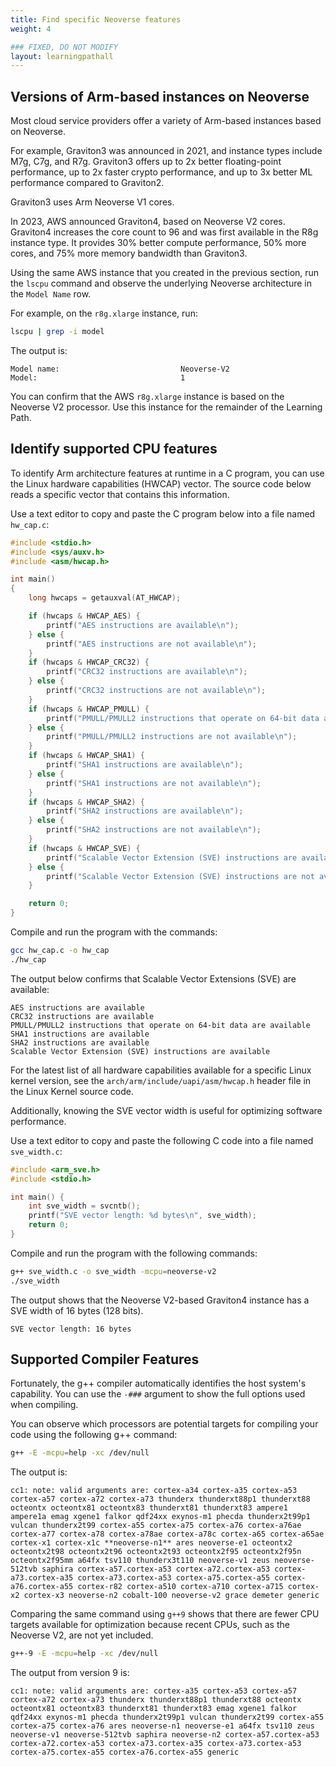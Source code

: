 ```yaml
---
title: Find specific Neoverse features
weight: 4

### FIXED, DO NOT MODIFY
layout: learningpathall
---
```


## Versions of Arm-based instances on Neoverse 

Most cloud service providers offer a variety of Arm-based instances based on Neoverse. 

For example, Graviton3 was announced in 2021, and instance types include M7g, C7g, and R7g. Graviton3 offers up to 2x better floating-point performance, up to 2x faster crypto performance, and up to 3x better ML performance compared to Graviton2. 

Graviton3 uses Arm Neoverse V1 cores. 

In 2023, AWS announced Graviton4, based on Neoverse V2 cores. Graviton4 increases the core count to 96 and was first available in the R8g instance type. It provides 30% better compute performance, 50% more cores, and 75% more memory bandwidth than Graviton3.

Using the same AWS instance that you created in the previous section, run the `lscpu` command and observe the underlying Neoverse architecture in the `Model Name` row.

For example, on the `r8g.xlarge` instance, run:

```bash
lscpu | grep -i model
```

The output is:

```output
Model name:                           Neoverse-V2
Model:                                1
```

You can confirm that the AWS `r8g.xlarge` instance is based on the Neoverse V2 processor. Use this instance for the remainder of the Learning Path.

## Identify supported CPU features

To identify Arm architecture features at runtime in a C program, you can use the Linux hardware capabilities (HWCAP) vector. The source code below reads a specific vector that contains this information.

Use a text editor to copy and paste the C program below into a file named `hw_cap.c`:

```C
#include <stdio.h>
#include <sys/auxv.h>
#include <asm/hwcap.h>

int main()
{
    long hwcaps = getauxval(AT_HWCAP);

    if (hwcaps & HWCAP_AES) {
        printf("AES instructions are available\n");
    } else {
        printf("AES instructions are not available\n");
    }
    if (hwcaps & HWCAP_CRC32) {
        printf("CRC32 instructions are available\n");
    } else {
        printf("CRC32 instructions are not available\n");
    }
    if (hwcaps & HWCAP_PMULL) {
        printf("PMULL/PMULL2 instructions that operate on 64-bit data are available\n");
    } else {
        printf("PMULL/PMULL2 instructions are not available\n");
    }
    if (hwcaps & HWCAP_SHA1) {
        printf("SHA1 instructions are available\n");
    } else {
        printf("SHA1 instructions are not available\n");
    }
    if (hwcaps & HWCAP_SHA2) {
        printf("SHA2 instructions are available\n");
    } else {
        printf("SHA2 instructions are not available\n");
    }
    if (hwcaps & HWCAP_SVE) {
        printf("Scalable Vector Extension (SVE) instructions are available\n");
    } else {
        printf("Scalable Vector Extension (SVE) instructions are not available\n");
    }

    return 0;
}

```

Compile and run the program with the commands: 

```bash
gcc hw_cap.c -o hw_cap
./hw_cap
```

The output below confirms that Scalable Vector Extensions (SVE) are available:

```output
AES instructions are available
CRC32 instructions are available
PMULL/PMULL2 instructions that operate on 64-bit data are available
SHA1 instructions are available
SHA2 instructions are available
Scalable Vector Extension (SVE) instructions are available
```

For the latest list of all hardware capabilities available for a specific Linux kernel version, see the `arch/arm/include/uapi/asm/hwcap.h` header file in the Linux Kernel source code.

Additionally, knowing the SVE vector width is useful for optimizing software performance. 

Use a text editor to copy and paste the following C code into a file named `sve_width.c`:  

```C
#include <arm_sve.h>
#include <stdio.h>

int main() {
    int sve_width = svcntb();
    printf("SVE vector length: %d bytes\n", sve_width);
    return 0;
}
```

Compile and run the program with the following commands: 

```bash
g++ sve_width.c -o sve_width -mcpu=neoverse-v2
./sve_width
```

The output shows that the Neoverse V2-based Graviton4 instance has a SVE width of 16 bytes (128 bits).

```output
SVE vector length: 16 bytes
```

## Supported Compiler Features

Fortunately, the g++ compiler automatically identifies the host system's capability. You can use the `-###` argument to show the full options used when compiling. 

You can observe which processors are potential targets for compiling your code using the following g++ command:

```bash
g++ -E -mcpu=help -xc /dev/null
```

The output is:

```output
cc1: note: valid arguments are: cortex-a34 cortex-a35 cortex-a53 cortex-a57 cortex-a72 cortex-a73 thunderx thunderxt88p1 thunderxt88 octeontx octeontx81 octeontx83 thunderxt81 thunderxt83 ampere1 ampere1a emag xgene1 falkor qdf24xx exynos-m1 phecda thunderx2t99p1 vulcan thunderx2t99 cortex-a55 cortex-a75 cortex-a76 cortex-a76ae cortex-a77 cortex-a78 cortex-a78ae cortex-a78c cortex-a65 cortex-a65ae cortex-x1 cortex-x1c **neoverse-n1** ares neoverse-e1 octeontx2 octeontx2t98 octeontx2t96 octeontx2t93 octeontx2f95 octeontx2f95n octeontx2f95mm a64fx tsv110 thunderx3t110 neoverse-v1 zeus neoverse-512tvb saphira cortex-a57.cortex-a53 cortex-a72.cortex-a53 cortex-a73.cortex-a35 cortex-a73.cortex-a53 cortex-a75.cortex-a55 cortex-a76.cortex-a55 cortex-r82 cortex-a510 cortex-a710 cortex-a715 cortex-x2 cortex-x3 neoverse-n2 cobalt-100 neoverse-v2 grace demeter generic
```

Comparing the same command using `g++9` shows that there are fewer CPU targets available for  optimization because recent CPUs, such as the Neoverse V2, are not yet included. 

```bash
g++-9 -E -mcpu=help -xc /dev/null
```

The output from version 9 is:

```output
cc1: note: valid arguments are: cortex-a35 cortex-a53 cortex-a57 cortex-a72 cortex-a73 thunderx thunderxt88p1 thunderxt88 octeontx octeontx81 octeontx83 thunderxt81 thunderxt83 emag xgene1 falkor qdf24xx exynos-m1 phecda thunderx2t99p1 vulcan thunderx2t99 cortex-a55 cortex-a75 cortex-a76 ares neoverse-n1 neoverse-e1 a64fx tsv110 zeus neoverse-v1 neoverse-512tvb saphira neoverse-n2 cortex-a57.cortex-a53 cortex-a72.cortex-a53 cortex-a73.cortex-a35 cortex-a73.cortex-a53 cortex-a75.cortex-a55 cortex-a76.cortex-a55 generic
```
